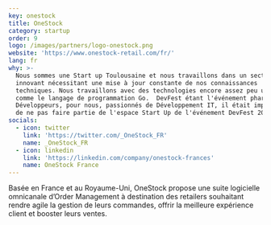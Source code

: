 ```yaml
---
key: onestock
title: OneStock
category: startup
order: 9
logo: /images/partners/logo-onestock.png
website: 'https://www.onestock-retail.com/fr/'
lang: fr
why: >-
  Nous sommes une Start up Toulousaine et nous travaillons dans un secteur
  innovant nécessitant une mise à jour constante de nos connaissances
  techniques. Nous travaillons avec des technologies encore assez peu utilisées
  comme le langage de programmation Go.  DevFest étant l'événement phare des
  Développeurs, pour nous, passionnés de Développement IT, il était impensable
  de ne pas faire partie de l'espace Start Up de l'événement DevFest 2019 ! 
socials:
  - icon: twitter
    link: 'https://twitter.com/_OneStock_FR'
    name: _OneStock_FR
  - icon: linkedin
    link: 'https://linkedin.com/company/onestock-frances'
    name: OneStock France
---
```

Basée en France et au Royaume-Uni, OneStock propose une suite logicielle omnicanale d’Order Management à destination des retailers souhaitant rendre agile la gestion de leurs commandes, offrir la meilleure expérience client et booster leurs ventes.
